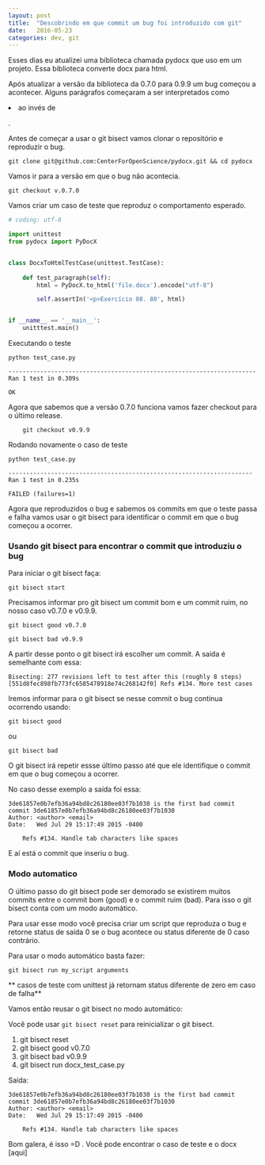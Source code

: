 ```yaml
---
layout: post
title:  "Descobrindo em que commit um bug foi introduzido com git"
date:   2016-05-23
categories: dev, git
---
```


Esses dias eu atualizei uma biblioteca chamada pydocx que uso em um projeto. Essa biblioteca converte docx para html.

Após atualizar a versão da biblioteca da 0.7.0 para 0.9.9 um bug começou a acontecer. Alguns parágrafos começaram a ser
interpretados como <li> ao invés de <p>.

Antes de começar a usar o git bisect vamos clonar o repositório e reproduzir o bug.

	git clone git@github.com:CenterForOpenScience/pydocx.git && cd pydocx

Vamos ir para a versão em que o bug não acontecia.

	git checkout v.0.7.0

Vamos criar um caso de teste que reproduz o comportamento esperado.

```python
# coding: utf-8

import unittest
from pydocx import PyDocX


class DocxToHtmlTestCase(unittest.TestCase):
	
	def test_paragraph(self):
		html = PyDocX.to_html('file.docx').encode("utf-8")

		self.assertIn('<p>Exercício 08. 80', html)


if __name__ == '__main__':
	unitttest.main()

```
Executando o teste

	python test_case.py

```.
----------------------------------------------------------------------
Ran 1 test in 0.309s

OK
```

Agora que sabemos que a versão 0.7.0 funciona vamos fazer checkout para o último release.

		git checkout v0.9.9

Rodando novamente o caso de teste

	python test_case.py


```
---------------------------------------------------------------------
Ran 1 test in 0.235s

FAILED (failures=1)
```

Agora que reproduzidos o bug e sabemos os commits em que o teste passa e falha vamos usar o git bisect para identificar o commit em que o bug começou a ocorrer.

### Usando git bisect para encontrar o commit que introduziu o bug


Para iniciar o git bisect faça:

	git bisect start

Precisamos informar pro git bisect um commit bom e um commit ruim, no nosso caso v0.7.0 e v0.9.9.

	git bisect good v0.7.0

	git bisect bad v0.9.9

A partir desse ponto o git bisect irá escolher um commit. A saída é semelhante com essa:

```
Bisecting: 277 revisions left to test after this (roughly 8 steps)
[551d8fec898fb773fc6585478918e74c268142f0] Refs #134. More test cases
```

Iremos informar para o git bisect se nesse commit o bug continua ocorrendo usando:

    git bisect good

ou

    git bisect bad

O git bisect irá repetir essse último passo até que ele identifique o commit em que o bug começou a ocorrer.

No caso desse exemplo a saída foi essa:

```
3de61857e0b7efb36a94bd8c26180ee03f7b1030 is the first bad commit
commit 3de61857e0b7efb36a94bd8c26180ee03f7b1030
Author: <author> <email>
Date:   Wed Jul 29 15:17:49 2015 -0400

    Refs #134. Handle tab characters like spaces
```

E aí está o commit que inseriu o bug.

### Modo automatico

O último passo do git bisect pode ser demorado se existirem muitos commits entre o commit bom (good) e o commit ruim (bad).
Para isso o git bisect conta com um modo automático. 

Para usar esse modo você precisa criar um script que reproduza o bug e 
retorne status de saída 0 se o bug acontece ou status diferente de 0 caso contrário.

Para usar o modo automático basta fazer:

	git bisect run my_script arguments	


** casos de teste com unittest já retornam status diferente de zero em caso de falha**


Vamos então reusar o git bisect no modo automático:

Você pode usar `git bisect reset` para reinicializar o git bisect.

1. git bisect reset
2. git bisect good v0.7.0
3. git bisect bad v0.9.9
4. git bisect run docx_test_case.py

Saída:

```
3de61857e0b7efb36a94bd8c26180ee03f7b1030 is the first bad commit
commit 3de61857e0b7efb36a94bd8c26180ee03f7b1030
Author: <author> <email>
Date:   Wed Jul 29 15:17:49 2015 -0400

    Refs #134. Handle tab characters like spaces
```

Bom galera, é isso =D . Você pode encontrar o caso de teste e o docx [aqui]